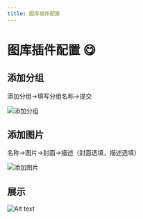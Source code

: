 ```yaml
---
title: 图库插件配置
---
```


# 图库插件配置 😋

## 添加分组
添加分组->填写分组名称->提交

![添加分组](/img/image-1.png)

## 添加图片

名称->图片->封面->描述（封面选填，描述选填）

![添加图片](/img/image-2.png)

## 展示

![Alt text](/img/image-3.png)